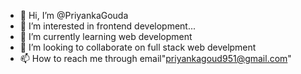 - 👋 Hi, I’m @PriyankaGouda
- 👀 I’m interested in  frontend development...
- 🌱 I’m currently learning web development
- 💞️ I’m looking to collaborate on  full stack web develpment
- 📫 How to reach me through email"priyankagoud951@gmail.com"

<!---
PriyankaGouda/PriyankaGouda is a ✨ special ✨ repository because its `README.md` (this file) appears on your GitHub profile.
You can click the Preview link to take a look at your changes.
--->
